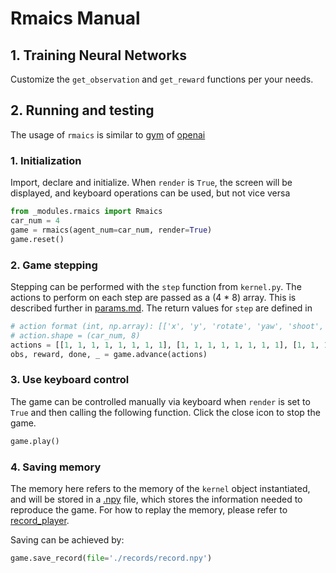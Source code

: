 # Rmaics Manual

## 1. Training Neural Networks

Customize the `get_observation` and `get_reward` functions per your needs.


## 2. Running and testing

The usage of `rmaics` is similar to [gym](https://github.com/openai/gym) of [openai](https://openai.com/)

### 1. Initialization

Import, declare and initialize. When `render` is `True`,
the screen will be displayed, and keyboard operations can be used, but not vice versa

```python
from _modules.rmaics import Rmaics
car_num = 4
game = rmaics(agent_num=car_num, render=True)
game.reset()
```

### 2. Game stepping

Stepping can be performed with the `step` function from `kernel.py`. The actions
to perform on each step are passed as a (4 * 8) array. This is described further in
[params.md](./params.md#actions).
The return values for `step` are defined in []()

```python
# action format (int, np.array): [['x', 'y', 'rotate', 'yaw', 'shoot', 'supply', 'shoot_mode', 'auto_aim'], ...]
# action.shape = (car_num, 8)
actions = [[1, 1, 1, 1, 1, 1, 1, 1], [1, 1, 1, 1, 1, 1, 1, 1], [1, 1, 1, 1, 1, 1, 1, 1], [1, 1, 1, 1, 1, 1, 1, 1]]
obs, reward, done, _ = game.advance(actions)
```

### 3. Use keyboard control

The game can be controlled manually via keyboard when `render` is set to `True` and then calling the following 
function. Click the close icon to stop the game.

```python
game.play()
```

### 4. Saving memory

The memory here refers to the memory of the `kernel` object instantiated, and will be stored in a 
[.npy](https://stackoverflow.com/questions/4090080/what-is-the-way-data-is-stored-in-npy ) file, which 
stores the information needed to reproduce the game. For how to replay the memory, 
please refer to [record_player](./record_player.md).

Saving can be achieved by:

```python
game.save_record(file='./records/record.npy')
```